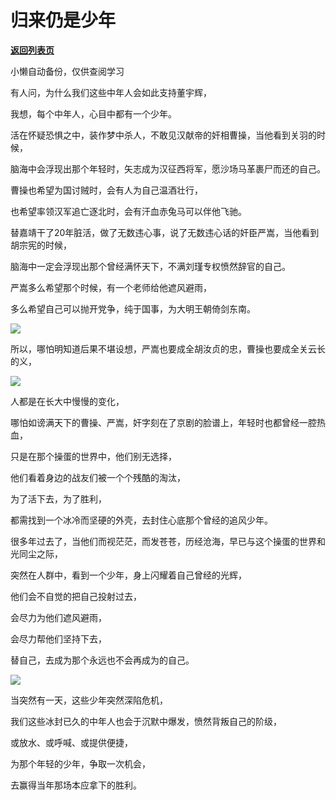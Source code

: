 # 归来仍是少年

[**返回列表页**](/gzh/政事堂2019)

小懒自动备份，仅供查阅学习

有人问，为什么我们这些中年人会如此支持董宇辉，  

我想，每个中年人，心目中都有一个少年。

活在怀疑恐惧之中，装作梦中杀人，不敢见汉献帝的奸相曹操，当他看到关羽的时候，

脑海中会浮现出那个年轻时，矢志成为汉征西将军，愿沙场马革裹尸而还的自己。  

曹操也希望为国讨贼时，会有人为自己温酒壮行，

也希望率领汉军追亡逐北时，会有汗血赤兔马可以伴他飞驰。

替嘉靖干了20年脏活，做了无数违心事，说了无数违心话的奸臣严嵩，当他看到胡宗宪的时候，

脑海中一定会浮现出那个曾经满怀天下，不满刘瑾专权愤然辞官的自己。

严嵩多么希望那个时候，有一个老师给他遮风避雨，  

多么希望自己可以抛开党争，纯于国事，为大明王朝倚剑东南。

![](https://mmbiz.qpic.cn/mmbiz_jpg/rxhS23yu8cMVWr07ZWKJVluicReia9e1Fa0wibJPqT1iaavibDefufHPPmnfKYcq1qwCpS9AY9feWTUhJBPzkU3zBQQ/640?wx_fmt=jpeg&from;=appmsg)

所以，哪怕明知道后果不堪设想，严嵩也要成全胡汝贞的忠，曹操也要成全关云长的义，

![](https://mmbiz.qpic.cn/mmbiz_png/rxhS23yu8cMVWr07ZWKJVluicReia9e1FaPm20atGRl5ZfAUnCYaiaBqrLcFkAiapibOu2xg1bav9HFxRaZSeAwDJuw/640?wx_fmt=png&from;=appmsg)

人都是在长大中慢慢的变化，

哪怕如谤满天下的曹操、严嵩，奸字刻在了京剧的脸谱上，年轻时也都曾经一腔热血，

只是在那个操蛋的世界中，他们别无选择，

他们看着身边的战友们被一个个残酷的淘汰，  

为了活下去，为了胜利，  

都需找到一个冰冷而坚硬的外壳，去封住心底那个曾经的追风少年。

很多年过去了，当他们而视茫茫，而发苍苍，历经沧海，早已与这个操蛋的世界和光同尘之际，

突然在人群中，看到一个少年，身上闪耀着自己曾经的光辉，

他们会不自觉的把自己投射过去，  

会尽力为他们遮风避雨，  

会尽力帮他们坚持下去，

替自己，去成为那个永远也不会再成为的自己。

![](https://mmbiz.qpic.cn/mmbiz_png/rxhS23yu8cMVWr07ZWKJVluicReia9e1FasuysgDaFwa62DExdT4YXjOfOJaLFGm5Qcha5Gv73GZEmu7nL4dmuGw/640?wx_fmt=png&from;=appmsg)

当突然有一天，这些少年突然深陷危机，  

我们这些冰封已久的中年人也会于沉默中爆发，愤然背叛自己的阶级，  

或放水、或呼喊、或提供便捷，

为那个年轻的少年，争取一次机会，

去赢得当年那场本应拿下的胜利。


